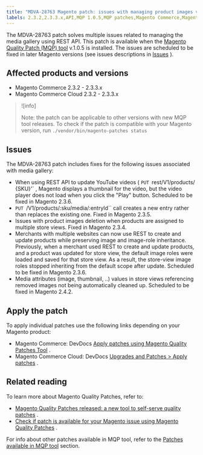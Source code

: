 ```yaml
---
title: "MDVA-28763 Magento patch: issues with managing product images via REST API"
labels: 2.3.2,2.3.3.x,API,MQP 1.0.5,MQP patches,Magento Commerce,Magento Commerce Cloud,Magento Quality Patches,images,support tools
---
```


The MDVA-28763 patch solves multiple issues related to managing the media gallery using REST API. This patch is available when the [Magento Quality Patch (MQP) tool](https://support.magento.com/hc/en-us/articles/360047139492) v.1.0.5 is installed. The issues are scheduled to be fixed in later Magento versions (see issues descriptions in [Issues](https://support.magento.com/hc/en-us/articles/360050056271#issues) ).

## Affected products and versions

* Magento Commerce 2.3.2 - 2.3.3.x
* Magento Commerce Cloud 2.3.2 - 2.3.3.x

>![info]
>
>Note: the patch can be applicable to other versions with new MQP tool releases. To check if the patch is compatible with your Magento version, run `./vendor/bin/magento-patches
    status` 

<h2 id="issues">Issues</h2>

The MDVA-28763 patch includes fixes for the following issues associated with media gallery:

* When using REST API to update YouTube videos ( `PUT `rest/V1/products/ {SKU}'` , Magento displays a thumbnail for the video, but the video player does not load when you click the "Play" button. Scheduled to be fixed in Magento 2.3.6.
* `PUT `/V1/products/:sku/media/:entryId`` call creates a new entry rather than replaces the existing one. Fixed in Magento 2.3.5.
* Issues with product images deletion when products are assigned to multiple store views. Fixed in Magento 2.3.4.
* Merchants with multiple websites can now use REST to create and update products while preserving image and image-role inheritance. Previously, when a merchant used REST to create and update products, and a product was updated for store view, the default image roles were loaded and saved for that store view. As a result, the store-view image roles stopped inheriting from the default scope after update. Scheduled to be fixed in Magento 2.3.6.
* Media attributes (image, thumbnail, ..) values in store views referencing removed images not being automatically cleaned up. Scheduled to be fixed in Magento 2.4.2.

## Apply the patch

To apply individual patches use the following links depending on your Magento product:

* Magento Commerce: DevDocs [Apply patches using Magento Quality Patches Tool](https://devdocs.magento.com/guides/v2.4/comp-mgr/patching/mqp.html) .
* Magento Commerce Cloud: DevDocs [Upgrades and Patches > Apply patches](https://devdocs.magento.com/cloud/project/project-patch.html) .

## Related reading

To learn more about Magento Quality Patches, refer to:

* [Magento Quality Patches released: a new tool to self-serve quality patches](https://support.magento.com/hc/en-us/articles/360047139492) .
* [Check if patch is available for your Magento issue using Magento Quality Patches](https://support.magento.com/hc/en-us/articles/360047125252) .

For info about other patches available in MQP tool, refer to the [Patches available in MQP tool](https://support.magento.com/hc/en-us/sections/360010506631-Patches-available-in-MQP-tool-) section.
 